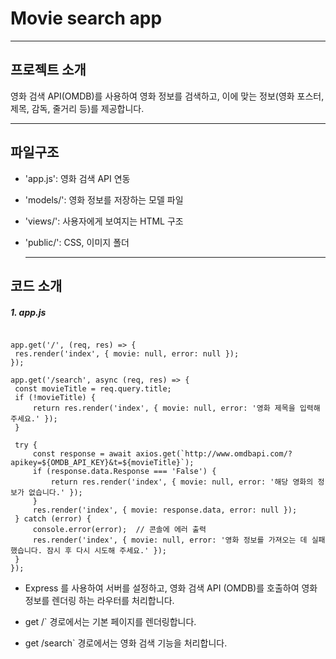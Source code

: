# Movie search app 

***

## 프로젝트 소개
영화 검색 API(OMDB)를 사용하여 영화 정보를 검색하고, 이에 맞는 정보(영화 포스터, 제목, 감독, 줄거리 등)를 제공합니다.

***

## 파일구조
- 'app.js': 영화 검색 API 연동
- 'models/': 영화 정보를 저장하는 모델 파일 
- 'views/': 사용자에게 보여지는 HTML 구조
- 'public/': CSS, 이미지 폴더

  ***

## 코드 소개 

##### 1. app.js
   ```

app.get('/', (req, res) => {
    res.render('index', { movie: null, error: null });
});

   app.get('/search', async (req, res) => {
    const movieTitle = req.query.title;
    if (!movieTitle) {
        return res.render('index', { movie: null, error: '영화 제목을 입력해주세요.' });
    }

    try {
        const response = await axios.get(`http://www.omdbapi.com/?apikey=${OMDB_API_KEY}&t=${movieTitle}`);
        if (response.data.Response === 'False') {
            return res.render('index', { movie: null, error: '해당 영화의 정보가 없습니다.' });
        }
        res.render('index', { movie: response.data, error: null });
    } catch (error) {
        console.error(error);  // 콘솔에 에러 출력
        res.render('index', { movie: null, error: '영화 정보를 가져오는 데 실패했습니다. 잠시 후 다시 시도해 주세요.' });
    }
});
```

- Express 를 사용하여 서버를 설정하고, 영화 검색 API (OMDB)를 호출하여
영화 정보를 렌더링 하는 라우터를 처리합니다.

- get /` 경로에서는 기본 페이지를 렌더링합니다.
- get /search` 경로에서는 영화 검색 기능을 처리합니다. 



